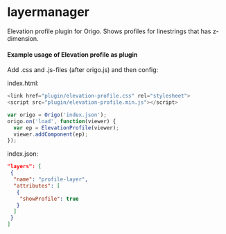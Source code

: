 # layermanager
Elevation profile plugin for Origo. Shows profiles for linestrings that has z-dimension. 

#### Example usage of Elevation profile as plugin
Add .css and .js-files (after origo.js) and then config:

index.html:

```javascript
<link href="plugin/elevation-profile.css" rel="stylesheet">
<script src="plugin/elevation-profile.min.js"></script>
```
```javascript
var origo = Origo('index.json');
origo.on('load', function(viewer) {
  var ep = ElevationProfile(viewer);
  viewer.addComponent(ep);
});
```

index.json:
```json
"layers": [
 {
  "name": "profile-layer",
  "attributes": [
   {
    "showProfile": true
   }
  ]
 }
]
```
